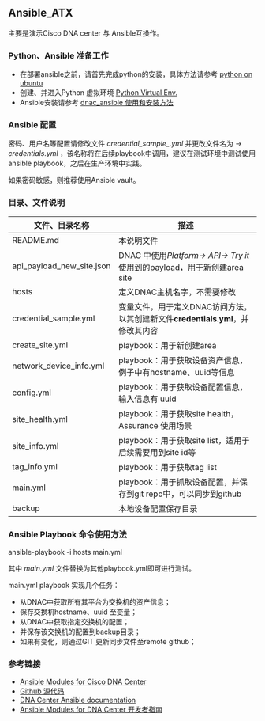 ## Ansible_ATX

主要是演示Cisco DNA center 与 Ansible互操作。

### Python、Ansible 准备工作

- 在部署ansible之前，请首先完成python的安装，具体方法请参考 [ python on ubuntu ](https://github.com/yijxiang/python-on-ubuntu)
- 创建、并进入Python 虚拟环境 [ Python Virtual Env. ]( https://github.com/yijxiang/python-on-ubuntu/blob/main/Python%20%E8%99%9A%E6%8B%9F%E7%8E%AF%E5%A2%83%20-%20venv.md)
- Ansible安装请参考 [ dnac_ansible 使用和安装方法 ](https://github.com/yijxiang/python-on-ubuntu/blob/main/dnac_ansible%20%E4%BD%BF%E7%94%A8%E5%92%8C%E5%AE%89%E8%A3%85%E6%96%B9%E6%B3%95.md)


### Ansible 配置

密码、用户名等配置请修改文件 *credential_sample_.yml* 并更改文件名为 -> *credentials.yml* ，该名称将在后续playbook中调用，建议在测试环境中测试使用 ansible playbook，之后在生产环境中实践。

如果密码敏感，则推荐使用Ansible vault。


### 目录、文件说明

文件、目录名称 | 描述
------------ | -------------
README.md |   本说明文件
api_payload_new_site.json |  DNAC 中使用*Platform-> API-> Try it*使用到的payload，用于新创建area site
hosts |  定义DNAC主机名字，不需要修改
credential_sample.yml |  变量文件，用于定义DNAC访问方法，以其创建新文件**credentials.yml**，并修改其内容
create_site.yml |  playbook：用于新创建area 
network_device_info.yml |  playbook：用于获取设备资产信息，例子中有hostname、uuid等信息
config.yml |  playbook：用于获取设备配置信息，输入信息有 uuid
site_health.yml |  playbook：用于获取site health，Assurance 使用场景
site_info.yml |  playbook：用于获取site list，适用于后续需要用到site id等
tag_info.yml |  playbook：用于获取tag list
main.yml |  playbook：用于抓取设备配置，并保存到git repo中，可以同步到github
backup |  本地设备配置保存目录



### Ansible Playbook 命令使用方法

ansible-playbook -i hosts main.yml

其中 *main.yml* 文件替换为其他playbook.yml即可进行测试。

main.yml playbook 实现几个任务：
- 从DNAC中获取所有其平台为交换机的资产信息；
- 保存交换机hostname、uuid 至变量；
- 从DNAC中获取指定交换机的配置；
- 并保存该交换机的配置到backup目录；
- 如果有变化，则通过GIT 更新同步文件至remote github；


### 参考链接


- [Ansible Modules for Cisco DNA Center ](https://galaxy.ansible.com/cisco/dnac)
- [ Github 源代码 ](https://github.com/cisco-en-programmability/dnacenter-ansible)
- [ DNA Center Ansible documentation ](https://cisco-en-programmability.github.io/dnacenter-ansible/main/index.html)
- [ Ansible Modules for DNA Center 开发者指南 ](https://developer.cisco.com/docs/dna-center/?utm_campaign=dnac-padm&utm_source=padm-ww&utm_medium=dnac-blog-docs#!ansible)


